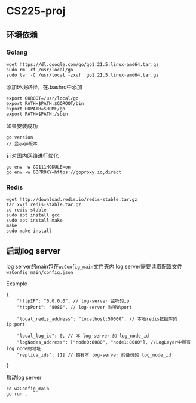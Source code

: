 # CS225-proj

## 环境依赖

### Golang
```
wget https://dl.google.com/go/go1.21.5.linux-amd64.tar.gz
sudo rm -rf /usr/local/go
sudo tar -C /usr/local -zxvf  go1.21.5.linux-amd64.tar.gz
```

添加环境路径，在.bashrc中添加
```
export GOROOT=/usr/local/go
export PATH=$PATH:$GOROOT/bin
export GOPATH=$HOME/go
export PATH=$PATH:/sbin
```

如果安装成功
```
go version
// 显示go版本
```

针对国内网络进行优化
```
go env -w GO111MODULE=on
go env -w GOPROXY=https://goproxy.io,direct
```

### Redis

```
wget http://download.redis.io/redis-stable.tar.gz
tar xvzf redis-stable.tar.gz
cd redis-stable
sudo apt install gcc
sudo apt install make
make
sudo make install
```

## 启动log server

log server的main包在`wzConfig_main`文件夹内
log server需要读取配置文件`wzConfig_main/config.json`

Example
```
{
    "httpIP": "0.0.0.0", // log-server 监听的ip
    "httpPort": "8080", // log-server 监听的port

    "local_redis_address": "localhost:50000", // 本地redis数据库的ip:port

    "local_log_id": 0, // 本 log-server 的 log_node_id
    "logNodes_address": ["node0:8080", "node1:8080"], //LogLayer中所有log node的地址
    "replica_ids": [1] // 拥有本 log-server 的备份的 log_node_id
    
}
```

启动log server
```
cd wzConfig_main
go run .
```

